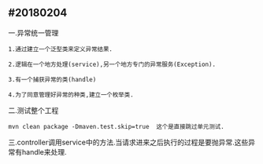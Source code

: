 #**20180204**
--------------------------------------------------
一.异常统一管理

    1.通过建立一个泛型类来定义异常结果.
    
    2.逻辑在一个地方处理(service),另一个地方专门的异常服务(Exception).

    3.有一个捕获异常的类(handle)
    
    4.为了同意管理好异常的种类,建立一个枚举类.

二.测试整个工程

    mvn clean package -Dmaven.test.skip=true  这个是直接跳过单元测试.
    
三.controller调用service中的方法.当请求进来之后执行的过程是要抛异常.这些异常有handle来处理.